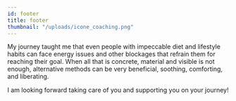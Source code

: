 ```yaml
---
id: footer
title: footer
thumbnail: "/uploads/icone_coaching.png"
---
```


My journey taught me that even people with impeccable diet and lifestyle habits can face energy issues and other blockages that refrain them for reaching their goal. When all that is concrete, material and visible is not enough, alternative methods can be very beneficial, soothing, comforting, and liberating.

I am looking forward taking care of you and supporting you on your journey!
